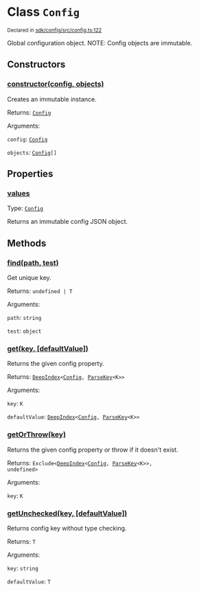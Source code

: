 # Class `Config`
<sub>Declared in [sdk/config/src/config.ts:122](https://github.com/dxos/dxos/blob/29a91026f/packages/sdk/config/src/config.ts#L122)</sub>


Global configuration object.
NOTE: Config objects are immutable.

## Constructors
### [constructor(config, objects)](https://github.com/dxos/dxos/blob/29a91026f/packages/sdk/config/src/config.ts#L129)


Creates an immutable instance.

Returns: <code>[Config](/api/@dxos/config/classes/Config)</code>

Arguments: 

`config`: <code>[Config](/api/@dxos/config/interfaces/Config)</code>

`objects`: <code>[Config](/api/@dxos/config/interfaces/Config)[]</code>



## Properties
### [values](https://github.com/dxos/dxos/blob/29a91026f/packages/sdk/config/src/config.ts#L136)
Type: <code>[Config](/api/@dxos/config/interfaces/Config)</code>

Returns an immutable config JSON object.


## Methods
### [find(path, test)](https://github.com/dxos/dxos/blob/29a91026f/packages/sdk/config/src/config.ts#L157)


Get unique key.

Returns: <code>undefined | T</code>

Arguments: 

`path`: <code>string</code>

`test`: <code>object</code>


### [get(key, \[defaultValue\])](https://github.com/dxos/dxos/blob/29a91026f/packages/sdk/config/src/config.ts#L147)


Returns the given config property.

Returns: <code>[DeepIndex](/api/@dxos/config/types/DeepIndex)&lt;[Config](/api/@dxos/config/interfaces/Config), [ParseKey](/api/@dxos/config/types/ParseKey)&lt;K&gt;&gt;</code>

Arguments: 

`key`: <code>K</code>

`defaultValue`: <code>[DeepIndex](/api/@dxos/config/types/DeepIndex)&lt;[Config](/api/@dxos/config/interfaces/Config), [ParseKey](/api/@dxos/config/types/ParseKey)&lt;K&gt;&gt;</code>


### [getOrThrow(key)](https://github.com/dxos/dxos/blob/29a91026f/packages/sdk/config/src/config.ts#L180)


Returns the given config property or throw if it doesn't exist.

Returns: <code>Exclude&lt;[DeepIndex](/api/@dxos/config/types/DeepIndex)&lt;[Config](/api/@dxos/config/interfaces/Config), [ParseKey](/api/@dxos/config/types/ParseKey)&lt;K&gt;&gt;, undefined&gt;</code>

Arguments: 

`key`: <code>K</code>


### [getUnchecked(key, \[defaultValue\])](https://github.com/dxos/dxos/blob/29a91026f/packages/sdk/config/src/config.ts#L171)


Returns config key without type checking.

Returns: <code>T</code>

Arguments: 

`key`: <code>string</code>

`defaultValue`: <code>T</code>


